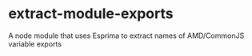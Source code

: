 extract-module-exports
===========================

A node module that uses Esprima to extract names of AMD/CommonJS variable exports
